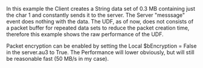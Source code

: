In this example the Client creates a String data set of 0.3 MB containing just the char 1 and constantly sends it to the server. The Server "messsage" event does nothing with the data.
The UDF, as of now, does not consists of a packet buffer for repeated data sets to reduce the packet creation time, therefore this example shows the raw performance of the UDF.

Packet encryption can be enabled by setting the Local $bEncryption = False in the server.au3 to True. The Performance will lower obviously, but will still be reasonable fast (50 MB/s in my case).
